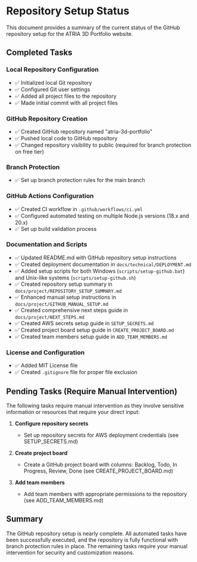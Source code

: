 # Repository Setup Status

This document provides a summary of the current status of the GitHub repository setup for the ATRIA 3D Portfolio website.

## Completed Tasks

### Local Repository Configuration
- ✅ Initialized local Git repository
- ✅ Configured Git user settings
- ✅ Added all project files to the repository
- ✅ Made initial commit with all project files

### GitHub Repository Creation
- ✅ Created GitHub repository named "atria-3d-portfolio"
- ✅ Pushed local code to GitHub repository
- ✅ Changed repository visibility to public (required for branch protection on free tier)

### Branch Protection
- ✅ Set up branch protection rules for the main branch

### GitHub Actions Configuration
- ✅ Created CI workflow in `.github/workflows/ci.yml`
- ✅ Configured automated testing on multiple Node.js versions (18.x and 20.x)
- ✅ Set up build validation process

### Documentation and Scripts
- ✅ Updated README.md with GitHub repository setup instructions
- ✅ Created deployment documentation in `docs/technical/DEPLOYMENT.md`
- ✅ Added setup scripts for both Windows (`scripts/setup-github.bat`) and Unix-like systems (`scripts/setup-github.sh`)
- ✅ Created repository setup summary in `docs/project/REPOSITORY_SETUP_SUMMARY.md`
- ✅ Enhanced manual setup instructions in `docs/project/GITHUB_MANUAL_SETUP.md`
- ✅ Created comprehensive next steps guide in `docs/project/NEXT_STEPS.md`
- ✅ Created AWS secrets setup guide in `SETUP_SECRETS.md`
- ✅ Created project board setup guide in `CREATE_PROJECT_BOARD.md`
- ✅ Created team members setup guide in `ADD_TEAM_MEMBERS.md`

### License and Configuration
- ✅ Added MIT License file
- ✅ Created `.gitignore` file for proper file exclusion

## Pending Tasks (Require Manual Intervention)

The following tasks require manual intervention as they involve sensitive information or resources that require your direct input:

1. **Configure repository secrets**
   - Set up repository secrets for AWS deployment credentials (see SETUP_SECRETS.md)

2. **Create project board**
   - Create a GitHub project board with columns: Backlog, Todo, In Progress, Review, Done (see CREATE_PROJECT_BOARD.md)

3. **Add team members**
   - Add team members with appropriate permissions to the repository (see ADD_TEAM_MEMBERS.md)

## Summary

The GitHub repository setup is nearly complete. All automated tasks have been successfully executed, and the repository is fully functional with branch protection rules in place. The remaining tasks require your manual intervention for security and customization reasons.